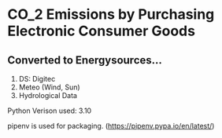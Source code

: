 # CO_2 Emissions by Purchasing Electronic Consumer Goods
## Converted to Energysources...



1. DS: Digitec
2. Meteo (Wind, Sun)
3. Hydrological Data







Python Verison used: 3.10

pipenv is used for packaging. (https://pipenv.pypa.io/en/latest/)